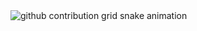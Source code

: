 <picture>
  <source media="(prefers-color-scheme: dark)" srcset="https://raw.githubusercontent.com/simone-lungarella/simone-lungarella/output/github-contribution-grid-snake-dark.svg">
  <source media="(prefers-color-scheme: light)" srcset="https://raw.githubusercontent.com/simone-lungarella/simone-lungarella/output/github-contribution-grid-snake.svg">
  <img  alt="github contribution grid snake animation" src="https://raw.githubusercontent.com/simone-lungarella/simone-lungarella/output/github-contribution-grid-snake.svg">
</picture>

